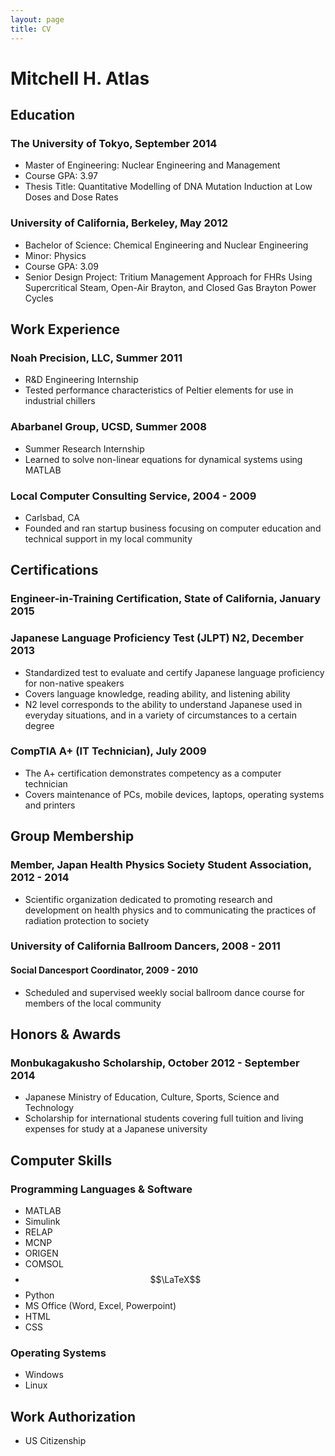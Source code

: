```yaml
---
layout: page
title: CV
---
```


# Mitchell H. Atlas

## Education

### The University of Tokyo, September 2014
* Master of Engineering: Nuclear Engineering and Management
* Course GPA: 3.97
* Thesis Title: Quantitative Modelling of DNA Mutation Induction at Low Doses and Dose Rates

### University of California, Berkeley, May 2012
* Bachelor of Science: Chemical Engineering and Nuclear Engineering
* Minor: Physics
* Course GPA: 3.09
* Senior Design Project: Tritium Management Approach for FHRs Using Supercritical Steam, Open-Air Brayton, and Closed Gas Brayton Power Cycles

## Work Experience

### Noah Precision, LLC, Summer 2011
* R&D Engineering Internship
* Tested performance characteristics of Peltier elements for use in industrial chillers

### Abarbanel Group, UCSD, Summer 2008
* Summer Research Internship
* Learned to solve non-linear equations for dynamical systems using MATLAB

### Local Computer Consulting Service, 2004 - 2009
* Carlsbad, CA
* Founded and ran startup business focusing on computer education and technical support in my local community

## Certifications

### Engineer-in-Training Certification, State of California, January 2015

### Japanese Language Proficiency Test (JLPT) N2, December 2013
* Standardized test to evaluate and certify Japanese language proficiency for non-native speakers
* Covers language knowledge, reading ability, and listening ability
* N2 level corresponds to the ability to understand Japanese used in everyday situations, and in a variety of circumstances to a certain degree

### CompTIA A+ (IT Technician), July 2009
* The A+ certification demonstrates competency as a computer technician
* Covers maintenance of PCs, mobile devices, laptops, operating systems and printers

## Group Membership

### Member, Japan Health Physics Society Student Association, 2012 - 2014
* Scientific organization dedicated to promoting research and development on health physics and to communicating the practices of radiation protection to society

### University of California Ballroom Dancers, 2008 - 2011
#### Social Dancesport Coordinator, 2009 - 2010
* Scheduled and supervised weekly social ballroom dance course for members of the local community

## Honors & Awards

### Monbukagakusho Scholarship, October 2012 - September 2014
* Japanese Ministry of Education, Culture, Sports, Science and Technology
* Scholarship for international students covering full tuition and living expenses for study at a Japanese university

## Computer Skills

### Programming Languages & Software

* MATLAB
* Simulink
* RELAP
* MCNP
* ORIGEN
* COMSOL
* $$\LaTeX$$
* Python
* MS Office (Word, Excel, Powerpoint)
* HTML
* CSS

### Operating Systems

* Windows
* Linux

## Work Authorization

* US Citizenship